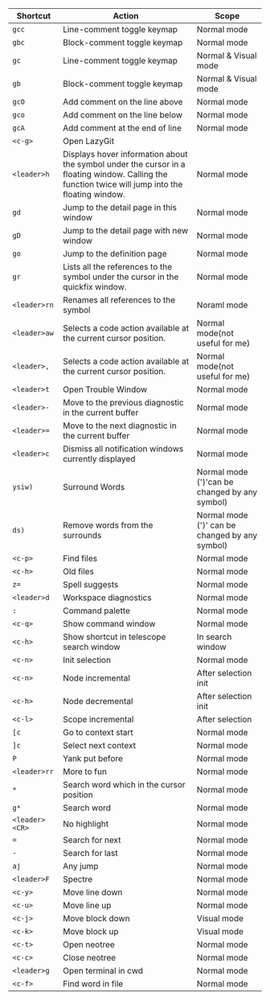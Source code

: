 | Shortcut | Action | Scope |
| --- | --- | --- |
| ```gcc``` | Line-comment toggle keymap | Normal mode |
| ```gbc``` | Block-comment toggle keymap | Normal mode |
| ```gc``` | Line-comment toggle keymap | Normal & Visual mode |
| ```gb``` | Block-comment toggle keymap | Normal & Visual mode |
| ```gcO``` | Add comment on the line above | Normal mode |
| ```gco``` | Add comment on the line below | Normal mode |
| ```gcA``` | Add comment at the end of line | Normal mode |
| ```<c-g>``` | Open LazyGit | |
| ```<leader>h``` |  Displays hover information about the symbol under the cursor in a floating window. Calling the function twice will jump into the floating window. | Normal mode |
| ```gd``` | Jump to the detail page in this window | Normal mode |
| ```gD``` | Jump to the detail page with new window | Normal mode |
| ```go``` | Jump to the definition page | Normal mode |
| ```gr``` | Lists all the references to the symbol under the cursor in the quickfix window. | Normal mode |
| ```<leader>rn``` | Renames all references to the symbol | Noraml mode |
| ```<leader>aw``` |  Selects a code action available at the current cursor position. | Normal mode(not useful for me) |
| ```<leader>,``` |  Selects a code action available at the current cursor position. | Normal mode(not useful for me) |
| ```<leader>t``` | Open Trouble Window | Normal mode |
| ```<leader>-``` |  Move to the previous diagnostic in the current buffer  | Normal mode |
| ```<leader>=``` |  Move to the next diagnostic in the current buffer | Normal mode |
| ```<leader>c``` | Dismiss all notification windows currently displayed | Normal mode |
| ```ysiw)``` | Surround Words | Normal mode (')'can be changed by any symbol) |
| ```ds)``` | Remove words from the surrounds | Normal mode (')' can be changed by any symbol) |
| ```<c-p>``` | Find files | Normal mode |
| ```<c-h>``` | Old files | Normal mode |
| ```z=``` | Spell suggests | Normal mode |
| ```<leader>d``` | Workspace diagnostics | Normal mode |
| ```:``` | Command palette | Normal mode |
| ```<c-q>``` | Show command window | Normal mode |
| ```<c-h>``` | Show shortcut in telescope search window | In search window |
| ```<c-n>``` | Init selection | Normal mode |
| ```<c-n>``` | Node incremental | After selection init |
| ```<c-h>``` | Node decremental | After selection init |
| ```<c-l>``` | Scope incremental | After selection |
| ```[c``` | Go to context start | Normal mode |
| ```]c``` | Select next context | Normal mode |
| ```P``` | Yank put before | Normal mode |
| ```<leader>rr``` | More to fun | Normal mode |
| ```*``` | Search word which in the cursor position | Normal mode |
| ```g*``` | Search word | Normal mode |
| ```<leader><CR>``` | No highlight| Normal mode |
| ```=``` | Search for next | Normal mode |
| ```-``` | Search for last | Normal mode |
| ```aj``` | Any jump | Normal mode |
| ```<leader>F``` | Spectre | Normal mode |
| ```<c-y>``` | Move line down | Normal mode |
| ```<c-u>``` | Move line up | Normal mode |
| ```<c-j>``` | Move block down | Visual mode |
| ```<c-k>``` | Move block up | Visual mode |
| ```<c-t>``` | Open neotree | Normal mode |
| ```<c-c>``` | Close neotree | Normal mode |
| ```<leader>g``` | Open terminal in cwd | Normal mode |
| ```<c-f>``` | Find word in file | Normal mode |
